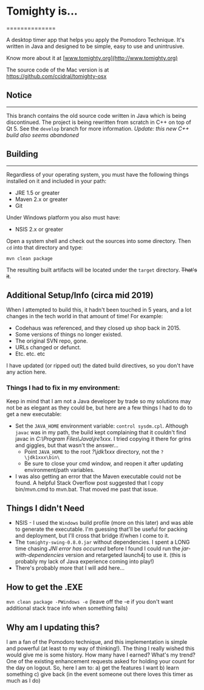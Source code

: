 # Tomighty is...
==============

A desktop timer app that helps you apply the Pomodoro Technique.
It's written in Java and designed to be simple, easy to use and unintrusive.

Know more about it at [www.tomighty.org](http://www.tomighty.org)

The source code of the Mac version is at https://github.com/ccidral/tomighty-osx

## Notice
------

This branch contains the old source code written in Java which is being discontinued.
The project is being rewritten from scratch in C++ on top of Qt 5. See the `develop`
branch for more information.  _Update: this new C++ build also seems abandoned_

## Building
--------

Regardless of your operating system, you must have the following things installed on it and included in your path:

  * JRE 1.5 or greater
  * Maven 2.x or greater
  * Git

Under Windows platform you also must have:

  * NSIS 2.x or greater

Open a system shell and check out the sources into some directory. Then `cd` into that directory and type:

  `mvn clean package`

The resulting built artifacts will be located under the `target` directory. ~~That's it~~.

## Additional Setup/Info (circa mid 2019)
When I attempted to build this, it hadn't been touched in 5 years, and a lot changes in the tech world in that amount of time!
For example:
* Codehaus was referenced, and they closed up shop back in 2015.
* Some versions of things no longer existed.
* The original SVN repo, gone.
* URLs changed or defunct.
* Etc. etc. etc

I have updated (or ripped out) the dated build directives, so you don't have any action here.

### Things I had to fix in my environment:
Keep in mind that I am not a Java developer by trade so my solutions may not be as elegant as they could be, but here are a few things I had to do to get a new executable:

* Set the `JAVA_HOME` environment variable: `control sysdm.cpl`. Although `javac` was in my path, the build kept complaining that it couldn't find javac in *C:\Program Files\Java\jre1xxx*.  I tried copying it there for grins and giggles, but that wasn't the answer...
  * Point `JAVA_HOME` to the root *?\jdk1xxx* directory, not the `?\jdk1xxx\bin\`
  * Be sure to close your cmd window, and reopen it after updating environment/path variables.
* I was also getting an error that the Maven executable could not be found.  A helpful Stack Overflow post suggested that I copy bin/mvn.cmd to mvn.bat.  That moved me past that issue.

## Things I didn't Need
* NSIS - I used the `Windows` build profile (more on this later) and was able to generate the executable.  I'm guessing that'll be useful for packing and deployment, but I'll cross that bridge if/when I come to it.
* The `tomighty-swing-0.8.0.jar` without dependencies. I spent a LONG time chasing *JNI error has occurred* before I found I could run the *jar-with-dependencies* version and retargeted launch4j to use it.  (this is probably my lack of Java experience coming into play!)
* There's probably more that I will add here...

## How to get the .EXE
`mvn clean package -PWindows -e`  (leave off the -e if you don't want additional stack trace info when something fails)

## Why am I updating this?
I am a fan of the Pomodoro technique, and this implementation is simple and powerful (at least to my way of thinking!). The thing I really wished this would give me is
some history. How many have I earned?  What's my trend?  One of the existing enhancement requests asked for holding your count for the day on logout. So, here I am to:
a) get the features I want
b) learn something
c) give back (in the event someone out there loves this timer as much as I do)

